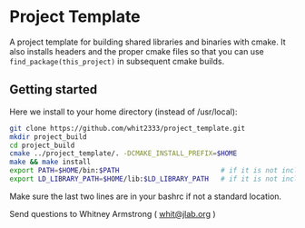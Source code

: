 Project Template
================

A project template for building shared libraries and binaries with cmake. It also installs headers and the proper cmake files so that you can use `find_package(this_project)` in subsequent cmake builds.

Getting started
---------------

Here we install to your home directory (instead of /usr/local):

```bash
git clone https://github.com/whit2333/project_template.git
mkdir project_build
cd project_build
cmake ../project_template/. -DCMAKE_INSTALL_PREFIX=$HOME
make && make install
export PATH=$HOME/bin:$PATH                         # if it is not included already
export LD_LIBRARY_PATH=$HOME/lib:$LD_LIBRARY_PATH   # if it is not included already
```

Make sure the last two lines are in your bashrc if not a standard location.


Send questions to Whitney Armstrong ( whit@jlab.org )


